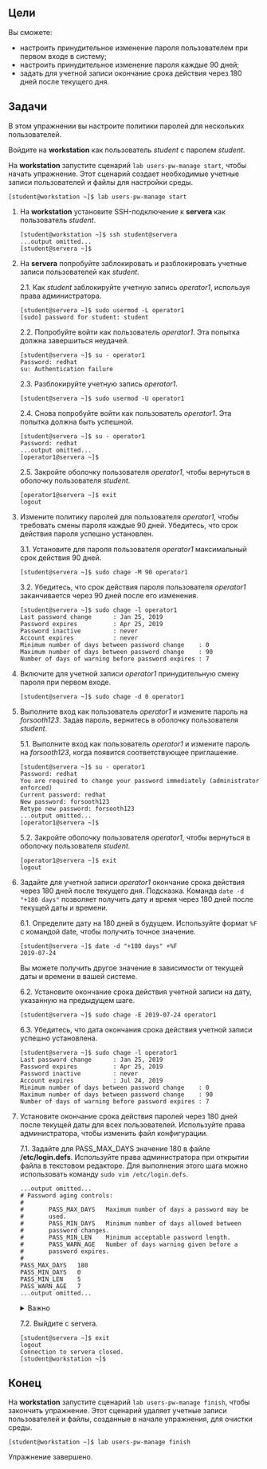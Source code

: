 ## Цели

Вы сможете:

* настроить принудительное изменение пароля пользователем при первом входе в систему;
* настроить принудительное изменение пароля каждые 90 дней;
* задать для учетной записи окончание срока действия через 180 дней после текущего дня.

## Задачи 

В этом упражнении вы настроите политики паролей для нескольких пользователей.

Войдите на **workstation** как пользователь *student* с паролем *student*.

На **workstation** запустите сценарий `lab users-pw-manage start`, чтобы начать упражнение. Этот сценарий создает необходимые учетные записи пользователей и файлы для настройки среды.

```
[student@workstation ~]$ lab users-pw-manage start
```

1.	На **workstation** установите SSH-подключение к **servera** как пользователь *student*.

    ```
    [student@workstation ~]$ ssh student@servera
    ...output omitted...
    [student@servera ~]$ 
    ```

2.	На **servera** попробуйте заблокировать и разблокировать учетные записи пользователей как *student*.

    2.1.	Как *student* заблокируйте учетную запись *operator1*, используя права администратора.

    ```
    [student@servera ~]$ sudo usermod -L operator1
    [sudo] password for student: student
    ```

    2.2.	Попробуйте войти как пользователь *operator1*. Эта попытка должна завершиться неудачей.

    ```
    [student@servera ~]$ su - operator1
    Password: redhat
    su: Authentication failure
    ```

    2.3.	Разблокируйте учетную запись *operator1*.

    ```
    [student@servera ~]$ sudo usermod -U operator1
    ```

    2.4.	Снова попробуйте войти как пользователь *operator1*. Эта попытка должна быть успешной.

    ```
    [student@servera ~]$ su - operator1
    Password: redhat
    ...output omitted...
    [operator1@servera ~]$ 
    ```

    2.5.	Закройте оболочку пользователя *operator1*, чтобы вернуться в оболочку пользователя *student*.

    ```
    [operator1@servera ~]$ exit
    logout
    ```

3.	Измените политику паролей для пользователя *operator1*, чтобы требовать смены пароля каждые 90 дней. Убедитесь, что срок действия пароля успешно установлен.

    3.1.	Установите для пароля пользователя *operator1* максимальный срок действия 90 дней.

    ```
    [student@servera ~]$ sudo chage -M 90 operator1
    ```

    3.2.	Убедитесь, что срок действия пароля пользователя *operator1* заканчивается через 90 дней после его изменения.

    ```
    [student@servera ~]$ sudo chage -l operator1
    Last password change      : Jan 25, 2019
    Password expires          : Apr 25, 2019
    Password inactive         : never
    Account expires           : never
    Minimum number of days between password change    : 0
    Maximum number of days between password change    : 90
    Number of days of warning before password expires : 7
    ```

4.	Включите для учетной записи *operator1* принудительную смену пароля при первом входе.

    ```
    [student@servera ~]$ sudo chage -d 0 operator1
    ```

5.	Выполните вход как пользователь *operator1* и измените пароль на *forsooth123*. Задав пароль, вернитесь в оболочку пользователя *student*.

    5.1.	Выполните вход как пользователь *operator1* и измените пароль на *forsooth123*, когда появится соответствующее приглашение.

    ```
    [student@servera ~]$ su - operator1
    Password: redhat
    You are required to change your password immediately (administrator enforced)
    Current password: redhat
    New password: forsooth123
    Retype new password: forsooth123
    ...output omitted...
    [operator1@servera ~]$ 
    ```

    5.2.	Закройте оболочку пользователя *operator1*, чтобы вернуться в оболочку пользователя *student*.

    ```
    [operator1@servera ~]$ exit
    logout
    ```

6.	Задайте для учетной записи *operator1* окончание срока действия через 180 дней после текущего дня. Подсказка. Команда `date -d "+180 days"` позволяет получить дату и время через 180 дней после текущей даты и времени.

    6.1.	Определите дату на 180 дней в будущем. Используйте формат `%F` с командой date, чтобы получить точное значение.

    ```
    [student@servera ~]$ date -d "+180 days" +%F
    2019-07-24
    ```

    Вы можете получить другое значение в зависимости от текущей даты и времени в вашей системе.

    6.2.	Установите окончание срока действия учетной записи на дату, указанную на предыдущем шаге.

    ```
    [student@servera ~]$ sudo chage -E 2019-07-24 operator1
    ```

    6.3.	Убедитесь, что дата окончания срока действия учетной записи успешно установлена.

    ```
    [student@servera ~]$ sudo chage -l operator1
    Last password change      : Jan 25, 2019
    Password expires          : Apr 25, 2019
    Password inactive         : never
    Account expires           : Jul 24, 2019
    Minimum number of days between password change    : 0
    Maximum number of days between password change    : 90
    Number of days of warning before password expires : 7
    ```

7.	Установите окончание срока действия паролей через 180 дней после текущей даты для всех пользователей. Используйте права администратора, чтобы изменить файл конфигурации.

    7.1.	Задайте для PASS_MAX_DAYS значение 180 в файле **/etc/login.defs**. Используйте права администратора при открытии файла в текстовом редакторе. Для выполнения этого шага можно использовать команду `sudo vim /etc/login.defs`.

    ```
    ...output omitted...
    # Password aging controls:
    #
    #       PASS_MAX_DAYS   Maximum number of days a password may be
    #       used.
    #       PASS_MIN_DAYS   Minimum number of days allowed between
    #       password changes.
    #       PASS_MIN_LEN    Minimum acceptable password length.
    #       PASS_WARN_AGE   Number of days warning given before a
    #       password expires.
    #
    PASS_MAX_DAYS   180
    PASS_MIN_DAYS   0
    PASS_MIN_LEN    5
    PASS_WARN_AGE   7
    ...output omitted...
    ```

    <details>
    <summary>Важно</summary>

    Настройки по умолчанию, касающиеся срока действия паролей и учетных записей, будут действовать для новых пользователей, но не для существующих.
    </details>

    7.2.	Выйдите с servera.

    ```
    [student@servera ~]$ exit
    logout
    Connection to servera closed.
    [student@workstation ~]$ 
    ```

## Конец

На **workstation** запустите сценарий `lab users-pw-manage finish`, чтобы закончить упражнение. Этот сценарий удаляет учетные записи пользователей и файлы, созданные в начале упражнения, для очистки среды.

```
[student@workstation ~]$ lab users-pw-manage finish
```

Упражнение завершено.